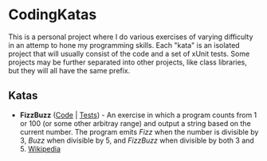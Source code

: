 # CodingKatas

This is a personal project where I do various exercises of varying difficulty in an attemp to hone my programming skills.  Each "kata" is an isolated project that will usually consist of the code and a set of xUnit tests.  Some projects may be further separated into other projects, like class libraries, but they will all have the same prefix.

## Katas

 - **FizzBuzz** ([Code](/FizzBuzz) | [Tests](/FizzBuzz.Tests)) - An exercise in which a program counts from 1 or 100 (or some other arbitray range) and output a string based on the current number.  The program emits _Fizz_ when the number is divisible by 3, _Buzz_ when divisible by 5, and _FizzBuzz_ when divisible by both 3 and 5. [Wikipedia](https://en.wikipedia.org/wiki/Fizz_buzz)
